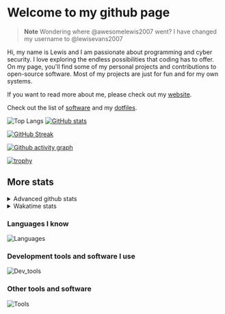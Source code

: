 # Welcome to my github page

> **Note**
> Wondering where @awesomelewis2007 went? I have changed my username to @lewisevans2007

Hi, my name is Lewis and I am passionate about programming and cyber security. I love exploring the endless possibilities that coding has to offer. On my page, you'll find some of my personal projects and contributions to open-source software. Most of my projects are just for fun and for my own systems.

If you want to read more about me, please check out my [website](https://lewisevans2007.github.io/).

Check out the list of [software](https://github.com/lewisevans2007/lewisevans2007/blob/master/software.md) and my [dotfiles](https://github.com/lewisevans2007/dotfiles).

![Top Langs](https://github-readme-stats.vercel.app/api/top-langs/?username=lewisevans2007&hide=html,css,jupyter%20notebook&langs_count=10&layout=donut&theme=transparent&exclude_repo=GPT-code-repository,Obsidian_vault,Apple-PowerManagement,Apple-Security,CMake,qemu,swift,tcpdump,xnu)
[![GitHub stats](https://github-readme-stats.vercel.app/api?username=lewisevans2007&show_icons=true&theme=transparent)](https://github.com/anuraghazra/github-readme-stats)

[![GitHub Streak](https://streak-stats.demolab.com?user=lewisevans2007&theme=transparent)](https://git.io/streak-stats)

[![Github activity graph](https://github-readme-activity-graph.vercel.app/graph?username=lewisevans2007&theme=github-compact&area=true)](https://github.com/ashutosh00710/github-readme-activity-graph)

[![trophy](https://github-profile-trophy.vercel.app/?username=lewisevans2007&theme=darkhub)](https://github.com/ryo-ma/github-profile-trophy)

## More stats
<details close>
<summary>Advanced github stats</summary>
<br>
  
![Metrics](https://raw.githubusercontent.com/lewisevans2007/lewisevans2007/master/github-metrics.svg)
  
</details>

<details close>
<summary>Wakatime stats</summary>
<br>

<!--START_SECTION:waka-->

```txt
HTML          49 mins         ████████░░░░░░░░░░░░░░░░░   31.93 %
CSS           28 mins         ████▓░░░░░░░░░░░░░░░░░░░░   18.19 %
JavaScript    27 mins         ████▒░░░░░░░░░░░░░░░░░░░░   17.31 %
JSON          11 mins         ██░░░░░░░░░░░░░░░░░░░░░░░   07.63 %
Java          10 mins         █▓░░░░░░░░░░░░░░░░░░░░░░░   06.47 %
Markdown      8 mins          █▒░░░░░░░░░░░░░░░░░░░░░░░   05.49 %
Python        6 mins          █░░░░░░░░░░░░░░░░░░░░░░░░   03.88 %
Other         4 mins          ▓░░░░░░░░░░░░░░░░░░░░░░░░   03.18 %
Makefile      4 mins          ▓░░░░░░░░░░░░░░░░░░░░░░░░   02.80 %
Git Config    2 mins          ▒░░░░░░░░░░░░░░░░░░░░░░░░   01.53 %
C++           0 secs          ░░░░░░░░░░░░░░░░░░░░░░░░░   00.57 %
C             0 secs          ░░░░░░░░░░░░░░░░░░░░░░░░░   00.48 %
Text          0 secs          ░░░░░░░░░░░░░░░░░░░░░░░░░   00.29 %
Objective-C   0 secs          ░░░░░░░░░░░░░░░░░░░░░░░░░   00.25 %
```

<!--END_SECTION:waka-->
</details>

### Languages I know
![Languages](https://skillicons.dev/icons?i=python,cpp,cs,c,javascript,nodejs,dotnet,bash,css,html,rust)
### Development tools and software I use
![Dev_tools](https://skillicons.dev/icons?i=git,docker,github,googlecloud,vscode,visualstudio,raspberrypi,linux,powershell,replit)
### Other tools and software
![Tools](https://skillicons.dev/icons?i=blender,ps,pr,ai,xd,figma)
